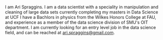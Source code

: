 I am Ari Spraggins. 
I am a data scientist with a speciality in manipulation and cleaning of large data sets currently completing my masters in Data Science at UCF
I have a Bachlors in physics from the Wilkes Honors College at FAU, and experience as a member of the data science division of SMU's OIT department. 
I am currently looking for an entry level job in the data science field, and can be reached at ari.spraggins@gmail.com.
